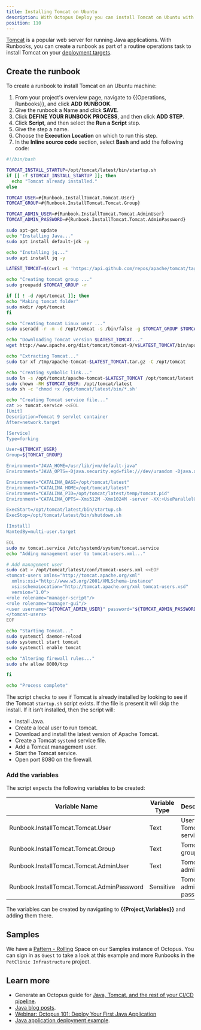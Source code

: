 ```yaml
---
title: Installing Tomcat on Ubuntu
description: With Octopus Deploy you can install Tomcat on Ubuntu with a runbook as part of a routine operations task.
position: 110
---
```


[Tomcat](https://tomcat.apache.org/) is a popular web server for running Java applications. With Runbooks, you can create a runbook as part of a routine operations task to install Tomcat on your [deployment targets](/docs/infrastructure/deployment-targets/linux/tentacle/index.md).

## Create the runbook

To create a runbook to install Tomcat on an Ubuntu machine:

1. From your project's overview page, navigate to {{Operations, Runbooks}}, and click **ADD RUNBOOK**.
1. Give the runbook a Name and click **SAVE**.
1. Click **DEFINE YOUR RUNBOOK PROCESS**, and then click **ADD STEP**.
1. Click **Script**, and then select the **Run a Script** step.
1. Give the step a name.
1. Choose the **Execution Location** on which to run this step.
1. In the **Inline source code** section, select **Bash** and add the following code:

```bash
#!/bin/bash

TOMCAT_INSTALL_STARTUP=/opt/tomcat/latest/bin/startup.sh
if [[ -f $TOMCAT_INSTALL_STARTUP ]]; then
  echo "Tomcat already installed."
else

TOMCAT_USER=#{Runbook.InstallTomcat.Tomcat.User}
TOMCAT_GROUP=#{Runbook.InstallTomcat.Tomcat.Group}

TOMCAT_ADMIN_USER=#{Runbook.InstallTomcat.Tomcat.AdminUser}
TOMCAT_ADMIN_PASSWORD=#{Runbook.InstallTomcat.Tomcat.AdminPassword}

sudo apt-get update
echo "Installing Java..."
sudo apt install default-jdk -y

echo "Installing jq..."
sudo apt install jq -y

LATEST_TOMCAT=$(curl -s 'https://api.github.com/repos/apache/tomcat/tags' | jq -r .[].name | grep -v '-' | head -1)

echo "Creating tomcat group ..."
sudo groupadd $TOMCAT_GROUP -r

if [[ ! -d /opt/tomcat ]]; then
echo "Making tomcat folder"
sudo mkdir /opt/tomcat
fi

echo "Creating tomcat Linux user ..."
sudo useradd -r -m -d /opt/tomcat -s /bin/false -g $TOMCAT_GROUP $TOMCAT_USER

echo "Downloading Tomcat version $LATEST_TOMCAT..."
wget http://www.apache.org/dist/tomcat/tomcat-9/v$LATEST_TOMCAT/bin/apache-tomcat-$LATEST_TOMCAT.tar.gz -P /tmp

echo "Extracting Tomcat..."
sudo tar xf /tmp/apache-tomcat-$LATEST_TOMCAT.tar.gz -C /opt/tomcat

echo "Creating symbolic link..."
sudo ln -s /opt/tomcat/apache-tomcat-$LATEST_TOMCAT /opt/tomcat/latest
sudo chown -RH $TOMCAT_USER: /opt/tomcat/latest
sudo sh -c 'chmod +x /opt/tomcat/latest/bin/*.sh'

echo "Creating Tomcat service file..."
cat >> tomcat.service <<EOL
[Unit]
Description=Tomcat 9 servlet container
After=network.target

[Service]
Type=forking

User=${TOMCAT_USER}
Group=${TOMCAT_GROUP}

Environment="JAVA_HOME=/usr/lib/jvm/default-java"
Environment="JAVA_OPTS=-Djava.security.egd=file:///dev/urandom -Djava.awt.headless=true"

Environment="CATALINA_BASE=/opt/tomcat/latest"
Environment="CATALINA_HOME=/opt/tomcat/latest"
Environment="CATALINA_PID=/opt/tomcat/latest/temp/tomcat.pid"
Environment="CATALINA_OPTS=-Xms512M -Xmx1024M -server -XX:+UseParallelGC"

ExecStart=/opt/tomcat/latest/bin/startup.sh
ExecStop=/opt/tomcat/latest/bin/shutdown.sh

[Install]
WantedBy=multi-user.target

EOL
sudo mv tomcat.service /etc/systemd/system/tomcat.service
echo "Adding management user to tomcat-users.xml..."

# Add management user
sudo cat > /opt/tomcat/latest/conf/tomcat-users.xml <<EOF
<tomcat-users xmlns="http://tomcat.apache.org/xml"
  xmlns:xsi="http://www.w3.org/2001/XMLSchema-instance"
  xsi:schemaLocation="http://tomcat.apache.org/xml tomcat-users.xsd"
  version="1.0">
<role rolename="manager-script"/>
<role rolename="manager-gui"/>
<user username="${TOMCAT_ADMIN_USER}" password="${TOMCAT_ADMIN_PASSWORD}" roles="tomcat,manager-script,manager-gui"/>
</tomcat-users>
EOF

echo "Starting Tomcat..."
sudo systemctl daemon-reload
sudo systemctl start tomcat
sudo systemctl enable tomcat

echo "Altering firewall rules..."
sudo ufw allow 8080/tcp

fi

echo "Process complete"
```

The script checks to see if Tomcat is already installed by looking to see if the Tomcat `startup.sh` script exists. If the file is present it will skip the install. If it isn’t installed, then the script will:

- Install Java.
- Create a local user to run tomcat.
- Download and install the latest version of Apache Tomcat.
- Create a Tomcat `systemd` service file.
- Add a Tomcat management user.
- Start the Tomcat service.
- Open port 8080 on the firewall.

### Add the variables

The script expects the following variables to be created:


| Variable Name | Variable Type | Description | Example |
| ------------- | ------------- | ------------- | ------------- |
| Runbook.InstallTomcat.Tomcat.User | Text | User to run Tomcat service | tomcat |
| Runbook.InstallTomcat.Tomcat.Group | Text | Tomcat group | tomcat |
| Runbook.InstallTomcat.Tomcat.AdminUser | Text | Tomcat admin user | tomcatadmin |
| Runbook.InstallTomcat.Tomcat.AdminPassword | Sensitive | Tomcat admin user password | SuperSecretPa$$word |

The variables can be created by navigating to **{{Project,Variables}}** and adding them there.

## Samples

We have a [Pattern - Rolling](https://g.octopushq.com/PatternRollingSamplesSpace) Space on our Samples instance of Octopus. You can sign in as `Guest` to take a look at this example and more Runbooks in the `PetClinic Infrastructure` project.

## Learn more

- Generate an Octopus guide for [Java, Tomcat, and the rest of your CI/CD pipeline](https://octopus.com/docs/guides?application=Java&destination=Tomcat).
- [Java blog posts](https://octopus.com/blog/tag/java).
- [Webinar: Octopus 101: Deploy Your First Java Application](https://www.youtube.com/watch?v=AM6GyYr2n4Y)
- [Java application deployment example](/docs/deployments/java/deploying-java-applications.md).
